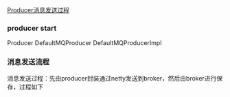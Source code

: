 
[Producer消息发送过程](https://www.cnblogs.com/sunshine-2015/p/6291116.html) 


### producer start

Producer DefaultMQProducer DefaultMQProducerImpl

### 消息发送流程
消息发送过程：先由producer封装通过netty发送到broker，然后由broker进行保存，过程如下
